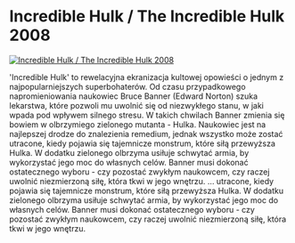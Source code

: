 Incredible Hulk / The Incredible Hulk 2008 
=============
[![Incredible Hulk / The Incredible Hulk 2008 ](http://vidos.pl/images/player.gif)](http://vidos.pl/incredible-hulk-the-incredible-hulk-2008)

 'Incredible Hulk' to rewelacyjna ekranizacja kultowej opowieści o jednym z najpopularniejszych superbohaterów. Od czasu przypadkowego napromieniowania naukowiec Bruce Banner (Edward Norton) szuka lekarstwa, które pozwoli mu uwolnić się od niezwykłego stanu, w jaki wpada pod wpływem silnego stresu. W takich chwilach Banner zmienia się bowiem w olbrzymiego zielonego mutanta - Hulka. Naukowiec jest na najlepszej drodze do znalezienia remedium, jednak wszystko może zostać utracone, kiedy pojawia się tajemnicze monstrum, które siłą przewyższa Hulka. W dodatku zielonego olbrzyma usiłuje schwytać armia, by wykorzystać jego moc do własnych celów. Banner musi dokonać ostatecznego wyboru - czy pozostać zwykłym naukowcem, czy raczej uwolnić niezmierzoną siłę, która tkwi w jego wnętrzu.  ... utracone, kiedy pojawia się tajemnicze monstrum, które siłą przewyższa Hulka. W dodatku zielonego olbrzyma usiłuje schwytać armia, by wykorzystać jego moc do własnych celów. Banner musi dokonać ostatecznego wyboru - czy pozostać zwykłym naukowcem, czy raczej uwolnić niezmierzoną siłę, która tkwi w jego wnętrzu.
